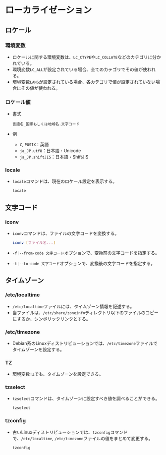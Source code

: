 # ローカライゼーション

## ロケール

### 環境変数

- ロケールに関する環境変数は、`LC_CTYPE`や`LC_COLLATE`などのカテゴリに分かれている。
- 環境変数`LC_ALL`が設定されている場合、全てのカテゴリでその値が使われる。
- 環境変数`LANG`が設定されている場合、各カテゴリで値が設定されていない場合にその値が使われる。

### ロケール値

- 書式

  ```text
  言語名_国家もしくは地域名.文字コード
  ```

- 例
  - `C`, `POSIX`：英語
  - `ja_JP.utf8`：日本語・Unicode
  - `ja_JP.shiftJIS`：日本語・ShiftJIS

### locale

- `locale`コマンドは、現在のロケール設定を表示する。

  ```bash
  locale
  ```

## 文字コード

### iconv

- `iconv`コマンドは、ファイルの文字コードを変換する。

  ```bash
  iconv [ファイル名...]
  ```

- `-f|--from-code 文字コード`オプションで、変換前の文字コードを指定する。
- `-t|--to-code 文字コード`オプションで、変換後の文字コードを指定する。

## タイムゾーン

### /etc/localtime

- `/etc/localtime`ファイルには、タイムゾーン情報を記述する。
- 当ファイルは、`/etc/share/zoneinfo`ディレクトリ以下のファイルのコピーにするか、シンボリックリンクとする。

### /etc/timezone

- Debian系のLinuxディストリビューションでは、`/etc/timezone`ファイルでタイムゾーンを設定する。

### TZ

- 環境変数`TZ`でも、タイムゾーンを設定できる。

### tzselect

- `tzselect`コマンドは、タイムゾーンに設定すべき値を調べることができる。

  ```bash
  tzselect
  ```

### tzconfig

- 古いLinuxディストリビューションでは、`tzconfig`コマンドで、`/etc/localtime`, `/etc/timezone`ファイルの値をまとめて変更する。

  ```bash
  tzconfig
  ```
